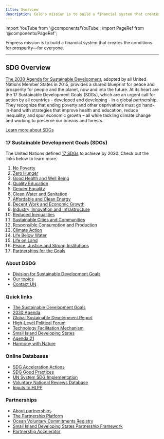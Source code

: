 ```yaml
---
title: Overview
description: Celo's mission is to build a financial system that creates the conditions for prosperity—for everyone.
---
```


import YouTube from '@components/YouTube';
import PageRef from '@components/PageRef';

Empress mission is to build a financial system that creates the conditions for prosperity—for everyone.

---

## SDG Overview

[The 2030 Agenda for Sustainable Development](https://sdgs.un.org/2030agenda), adopted by all United Nations Member States in 2015, provides a shared blueprint for peace and prosperity for people and the planet, now and into the future. At its heart are the 17 Sustainable Development Goals (SDGs), which are an urgent call for action by all countries - developed and developing - in a global partnership. They recognize that ending poverty and other deprivations must go hand-in-hand with strategies that improve health and education, reduce inequality, and spur economic growth – all while tackling climate change and working to preserve our oceans and forests.

[Learn more about SDGs](https://sdgs.un.org/)

### 17 Sustainable Development Goals (SDGs)

The United Nations defined [17 SDGs](https://sdgs.un.org/) to achieve by 2030. Check out the links below to learn more.

1. [No Poverty](no-poverty)
2. [Zero Hunger](zero-hunger)
3. [Good Health and Well Being](good-health-and-well-being)
4. [Quality Education](quality-education)
5. [Gender Equality](gender-equality)
6. [Clean Water and Sanitation](clean-water-and-sanitation)
7. [Affordable and Clean Energy](affordable-and-clean-energy)
8. [Decent Work and Economic Growth](decent-work-and-economic-growth)
9. [Industry, Innovation and Infrastructure](industry-innovation-and-infrastructure)
10. [Reduced Inequalities](reduced-inequalities)
11. [Sustainable Cities and Communities](sustainable-cities-and-communities)
12. [Responsible Consumption and Production](responsible-consumption-and-production)
13. [Climate Action](climate-action)
14. [Life Below Water](life-below-water)
15. [Life on Land](life-on-land)
16. [Peace, Justice and Strong Institutions](peace-justice-and-strong-institutions)
17. [Partnerships for the Goals](partnerships-for-the-goals)

### About DSDG

- [Division for Sustainable Development Goals](https://sdgs.un.org/about)
- [Our topics](https://sdgs.un.org/topics)
- [Contact UN](https://sdgs.un.org/contact)

### Quick links

- [The Sustainable Development Goals](https://sdgs.un.org/goals)
- [2030 Agenda](https://sdgs.un.org/2030agenda)
- [Global Sustainable Development Report](https://sdgs.un.org/gsdr)
- [High-Level Political Forum](https://hlpf.un.org/)
- [Technology Facilitation Mechanism](https://sdgs.un.org/tfm)
- [Small Island Developing States](https://sdgs.un.org/topics/small-island-developing-states)
- [Agenda 21](https://sdgs.un.org/publications/agenda21)
- [Harmony with Nature](http://www.harmonywithnatureun.org/)

### Online Databases

- [SDG Acceleration Actions](https://sdgs.un.org/partnerships/action-networks/acceleration-actions)
- [SDG Good Practices](https://sdgs.un.org/sdg-good-practices)
- [UN System SDG Implementation](https://sdgs.un.org/UNSDGimplementation)
- [Voluntary National Reviews Database](https://sustainabledevelopment.un.org/vnrs/)
- [Inputs to HLPF](https://sustainabledevelopment.un.org/inputs/)

### Partnerships

- [About partnerships](https://sdgs.un.org/topics/multi-stakeholder-partnerships-and-voluntary-commitments)
- [The Partnership Platform](https://sdgs.un.org/partnerships)
- [Ocean Voluntary Commitments Registry](https://sdgs.un.org/partnerships/action-networks/ocean-commitments)
- [Small Island Developing States Partnership Framework](https://sustainabledevelopment.un.org/sids/partnershipframework)
- [Partnership Accelerator](https://partnershipaccelerator.netlify.app/)
